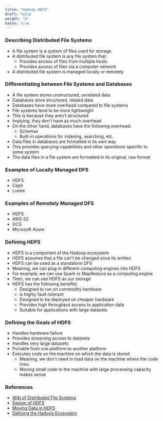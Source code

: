 ```yaml
---
title: "Hadoop HDFS"
draft: false
weight: "6"
katex: true
---
```


### Describing Distributed File Systems
- A file system is a system of files used for storage
- A distributed file system is any file system that:
	- Provides access of files from multiple hosts
	- Provides access of files via a computer network
- A distributed file system is managed locally or remotely

### Differentiating between File Systems and Databases
- A file system stores unstructured, unrelated data
- Databases store structured, related data
- Databases have more overhead compared to file systems
- File systems tend to be more lightweight
- This is because they aren't structured
- Implying, they don't have as much overhead
- On the other hand, databases have the following overhead:
	- Schemas
	- Built-in operations for indexing, searching, etc.
- Data files in databases are formatted in its own way
- This provides querying capabilities and other operations specific to some system
- The data files in a file system are formatted in its original, raw format

### Examples of Locally Managed DFS
- HDFS
- Ceph
- Lustre

### Examples of Remotely Managed DFS
- HDFS
- AWS S3
- GCS
- Microsoft Azure

### Defining HDFS
- HDFS is a component of the Hadoop ecosystem
- HDFS assumes that a file can't be changed once its written
- HDFS can be used as a standalone DFS
- Meaning, we can plug in different computing engines into HDFS
- For example, we can use Spark or MapReduce as a computing engine
- Then, we can use HDFS as our storage
- HDFS has the following benefits:
	- Designed to run on commodity hardware
	- Is highly fault-tolerant
	- Designed to be deployed on cheaper hardware
	- Provides high throughput access to application data
	- Suitable for applications with large datasets

### Defining the Goals of HDFS
- Handles hardware failure
- Provides streaming access to datasets
- Handles very large datasets
- Portable from one platform to another platform
- Executes code on the machine on which the data is stored
	- Meaning, we don't need to load data on the machine where the code lives
	- Moving small code to the machine with large processing capacity makes sense

### References
- [Wiki of Distributed File Systems](https://en.wikipedia.org/wiki/Comparison_of_distributed_file_systems)
- [Design of HDFS](https://hadoop.apache.org/docs/r1.2.1/hdfs_design.html)
- [Moving Data in HDFS](https://stackoverflow.com/a/40602021/12777044)
- [Defining the Hadoop Ecosystem](https://www.researchgate.net/figure/Apache-Hadoop-Ecosystem_fig3_307619823)
